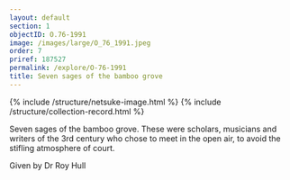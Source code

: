 ```yaml
---
layout: default
section: 1
objectID: O.76-1991
image: /images/large/O_76_1991.jpeg
order: 7
priref: 187527
permalink: /explore/O-76-1991
title: Seven sages of the bamboo grove
---
```

{% include /structure/netsuke-image.html %}
{% include /structure/collection-record.html %}


Seven sages of the bamboo grove. These were scholars, musicians and writers of the 3rd century who chose to meet in the open air, to avoid the stifling atmosphere of court.

Given by Dr Roy Hull
